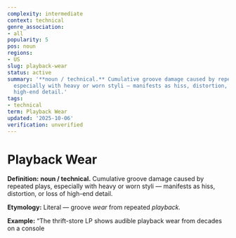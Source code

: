 ```yaml
---
complexity: intermediate
context: technical
genre_association:
- all
popularity: 5
pos: noun
regions:
- US
slug: playback-wear
status: active
summary: '**noun / technical.** Cumulative groove damage caused by repeated plays,
  especially with heavy or worn styli — manifests as hiss, distortion, or loss of
  high-end detail.'
tags:
- technical
term: Playback Wear
updated: '2025-10-06'
verification: unverified
---
```


# Playback Wear

**Definition:** **noun / technical.** Cumulative groove damage caused by repeated plays, especially with heavy or worn styli — manifests as hiss, distortion, or loss of high-end detail.

**Etymology:** Literal — groove *wear* from repeated *playback.*

**Example:** “The thrift-store LP shows audible playback wear from decades on a console

